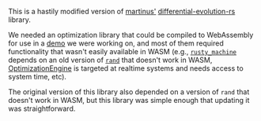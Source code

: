 This is a hastily modified version of
[martinus'](https://github.com/martinus)
[differential-evolution-rs](https://docs.rs/differential-evolution/0.2.2/differential_evolution/)
library. 

We needed an optimization library that could be compiled to WebAssembly for
use in a [demo](http://mediangroup.org/insights2) we were working on, and
most of them required functionality that wasn't easily available in WASM
(e.g., [`rusty_machine`](https://crates.io/crates/rusty-machine/) depends
on an old version of [`rand`](https://crates.io/crates/rand) that doesn't
work in WASM,
[OptimizationEngine](https://crates.io/crates/optimization_engine) is
targeted at realtime systems and needs access to system time, etc).

The original version of this library also depended on a version of `rand`
that doesn't work in WASM, but this library was simple enough that updating it was straightforward.
